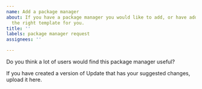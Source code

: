 ```yaml
---
name: Add a package manager
about: If you have a package manager you would like to add, or have added, this is
  the right template for you.
title: ''
labels: package manager request
assignees: ''

---
```


Do you think a lot of users would find this package manager useful?

If you have created a version of Update that has your suggested changes, upload it here.
